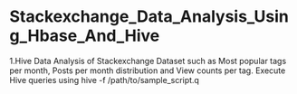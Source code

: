 # Stackexchange_Data_Analysis_Using_Hbase_And_Hive
1.Hive
Data Analysis of Stackexchange Dataset such as Most popular tags per month, Posts per month distribution and View counts per tag.
Execute Hive queries using hive -f /path/to/sample_script.q
